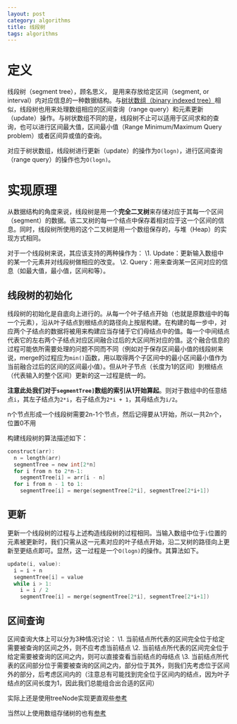 ```yaml
---
layout: post
category: algorithms
title: 线段树
tags: algorithms
---
```


# 定义

线段树（segment tree），顾名思义， 是用来存放给定区间（segment, or interval）内对应信息的一种数据结构。与[树状数组（binary indexed tree）](https://www.jianshu.com/p/5b209c029acd)相似，线段树也用来处理数组相应的区间查询（range query）和元素更新（update）操作。与树状数组不同的是，线段树不止可以适用于区间求和的查询，也可以进行区间最大值，区间最小值（Range Minimum/Maximum Query problem）或者区间异或值的查询。

对应于树状数组，线段树进行更新（update）的操作为`O(logn)`，进行区间查询（range query）的操作也为`O(logn)`。

# 实现原理

从数据结构的角度来说，线段树是用一个**完全二叉树**来存储对应于其每一个区间（segment）的数据。该二叉树的每一个结点中保存着相对应于这一个区间的信息。同时，线段树所使用的这个二叉树是用一个数组保存的，与堆（Heap）的实现方式相同。

对于一个线段树来说，其应该支持的两种操作为：
\1. Update：更新输入数组中的某一个元素并对线段树做相应的改变。
\2. Query：用来查询某一区间对应的信息（如最大值，最小值，区间和等）。

## 线段树的初始化

线段树的初始化是自底向上进行的。从每一个叶子结点开始（也就是原数组中的每一个元素），沿从叶子结点到根结点的路径向上按层构建。在构建的每一步中，对应两个子结点的数据将被用来构建应当存储于它们母结点中的值。每一个中间结点代表它的左右两个子结点对应区间融合过后的大区间所对应的值。这个融合信息的过程可能依所需要处理的问题不同而不同（例如对于保存区间最小值的线段树来说，merge的过程应为`min()`函数，用以取得两个子区间中的最小区间最小值作为当前融合过后的区间的区间最小值）。但从叶子节点（长度为1的区间）到根结点（代表输入的整个区间）更新的这一过程是统一的。

**注意此处我们对于`segmentTree]`数组的索引从1开始算起**。则对于数组中的任意结点`i`，其左子结点为`2*i`，右子结点为`2*i + 1`，其母结点为`i/2`。



n个节点形成一个线段树需要2n-1个节点，然后记得要从1开始，所以一共2n个，位置0不用

构建线段树的算法描述如下：

```c
construct(arr):
  n = length(arr)
  segmentTree = new int[2*n]
  for i from n to 2*n-1:
    segmentTree[i] = arr[i - n]
  for i from n - 1 to 1:
    segmentTree[i] = merge(segmentTree[2*i], segmentTree[2*i+1])
```

## 更新

更新一个线段树的过程与上述构造线段树的过程相同。当输入数组中位于`i`位置的元素被更新时，我们只需从这一元素对应的叶子结点开始，沿二叉树的路径向上更新至更结点即可。显然，这一过程是一个`O(logn)`的操作。其算法如下。

```c
update(i, value):
  i = i + n
  segmentTree[i] = value
  while i > 1:
    i = i / 2
    segmentTree[i] = merge(segmentTree[2*i], segmentTree[2*i+1])
```

## 区间查询

区间查询大体上可以分为3种情况讨论：
\1. 当前结点所代表的区间完全位于给定需要被查询的区间之外，则不应考虑当前结点
\2. 当前结点所代表的区间完全位于给定需要被查询的区间之内，则可以直接查看当前结点的母结点
\3. 当前结点所代表的区间部分位于需要被查询的区间之内，部分位于其外，则我们先考虑位于区间外的部分，后考虑区间内的（注意总有可能找到完全位于区间内的结点，因为叶子结点的区间长度为1，因此我们总能组合出合适的区间）



实际上还是使用treeNode实现更直观些[参考](https://leetcode.com/problems/range-sum-query-mutable/discuss/75724/17-ms-Java-solution-with-segment-tree)



当然以上使用数组存储树的也有[参考](https://leetcode.com/problems/range-sum-query-mutable/solution/)





